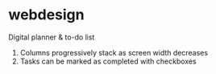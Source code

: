 # webdesign
Digital planner & to-do list 
1. Columns progressively stack as screen width decreases
2. Tasks can be marked as completed with checkboxes
